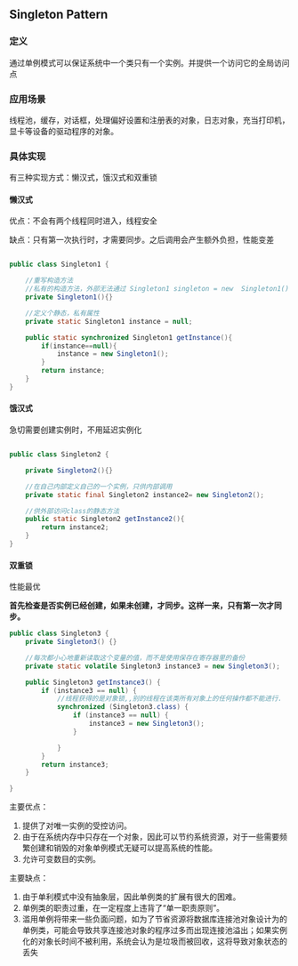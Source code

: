 ## Singleton Pattern

### 定义

通过单例模式可以保证系统中一个类只有一个实例。并提供一个访问它的全局访问点


### 应用场景

线程池，缓存，对话框，处理偏好设置和注册表的对象，日志对象，充当打印机，显卡等设备的驱动程序的对象。

### 具体实现

有三种实现方式：懒汉式，饿汉式和双重锁

#### 懒汉式

优点：不会有两个线程同时进入，线程安全

缺点：只有第一次执行时，才需要同步。之后调用会产生额外负担，性能变差

```java

public class Singleton1 {

    //重写构造方法
    //私有的构造方法，外部无法通过 Singleton1 singleton = new  Singleton1()访问
    private Singleton1(){}

    //定义个静态，私有属性
    private static Singleton1 instance = null;

    public static synchronized Singleton1 getInstance(){
        if(instance==null){
            instance = new Singleton1();
        }
        return instance;
    }
}


```

#### 饿汉式

急切需要创建实例时，不用延迟实例化

```java

public class Singleton2 {

    private Singleton2(){}

    //在自己内部定义自己的一个实例，只供内部调用
    private static final Singleton2 instance2= new Singleton2();

    //供外部访问class的静态方法
    public static Singleton2 getInstance2(){
        return instance2;
    }
}

```


#### 双重锁


性能最优

**首先检查是否实例已经创建，如果未创建，才同步。这样一来，只有第一次才同步。**

```java
public class Singleton3 {
    private Singleton3() {}

    //每次都小心地重新读取这个变量的值，而不是使用保存在寄存器里的备份
    private static volatile Singleton3 instance3 = new Singleton3();

    public Singleton3 getInstance3() {
        if (instance3 == null) {
            //线程获得的是对象锁,,别的线程在该类所有对象上的任何操作都不能进行.
            synchronized (Singleton3.class) {
                if (instance3 == null) {
                    instance3 = new Singleton3();
                }

            }
        }
        return instance3;
    }

}

```


主要优点：

1. 提供了对唯一实例的受控访问。
2. 由于在系统内存中只存在一个对象，因此可以节约系统资源，对于一些需要频繁创建和销毁的对象单例模式无疑可以提高系统的性能。
3. 允许可变数目的实例。
 
主要缺点：

1. 由于单利模式中没有抽象层，因此单例类的扩展有很大的困难。
2. 单例类的职责过重，在一定程度上违背了“单一职责原则”。
3. 滥用单例将带来一些负面问题，如为了节省资源将数据库连接池对象设计为的单例类，可能会导致共享连接池对象的程序过多而出现连接池溢出；如果实例化的对象长时间不被利用，系统会认为是垃圾而被回收，这将导致对象状态的丢失





